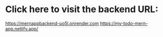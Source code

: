 # Click here to visit the backend URL:
https://mernappbackend-uo5l.onrender.com
https://my-todo-mern-app.netlify.app/
